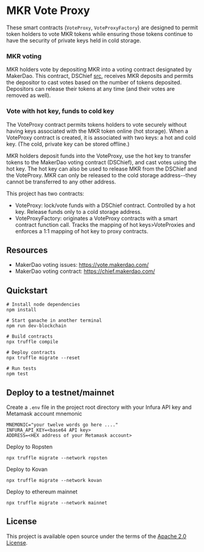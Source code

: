 # MKR Vote Proxy
These smart contracts (`VoteProxy`, `VoteProxyFactory`) are designed to permit token
holders to vote MKR tokens while ensuring those tokens continue to have the security
of private keys held in cold storage.

### MKR voting
MKR holders vote by depositing MKR into a voting contract designated by MakerDao.
This contract, DSChief [src](https://github.com/dapphub/ds-chief/blob/master/src/chief.sol),
receives MKR deposits and permits the depositor to cast votes based on the number
of tokens deposited. Depositors can release their tokens at any time (and their votes
are removed as well).

### Vote with hot key, funds to cold key
The VoteProxy contract permits tokens holders to vote securely without having keys
associated with the MKR token online (hot storage). When a VoteProxy contract
is created, it is associated with two keys: a hot and cold key. (The cold, private
key can be stored offline.)

MKR holders deposit funds into the VoteProxy, use the
hot key to transfer tokens to the MakerDao voting contract (DSChief), and cast
votes using the hot key. The hot key can also be used to release MKR from the DSChief
and the VoteProxy. MKR can only be released to the cold storage address--they cannot
be transferred to any other address.

This project has two contracts:
* VoteProxy: lock/vote funds with a DSChief contract. Controlled by a hot key. Release
  funds only to a cold storage address.
* VoteProxyFactory: originates a VoteProxy contracts with a smart contract function call.
  Tracks the mapping of hot keys>VoteProxies and enforces a 1:1 mapping of hot key to
  proxy contracts.

## Resources

* MakerDao voting issues: https://vote.makerdao.com/
* MakerDao voting contract: https://chief.makerdao.com/

## Quickstart
```
# Install node dependencies
npm install

# Start ganache in another terminal
npm run dev-blockchain

# Build contracts
npx truffle compile

# Deploy contracts
npx truffle migrate --reset

# Run tests
npm test
```

## Deploy to a testnet/mainnet
Create a `.env` file in the project root directory with your
Infura API key and Metamask account mnemonic
```
MNEMONIC="your twelve words go here ...."
INFURA_API_KEY=<base64 API key>
ADDRESS=<HEX address of your Metamask account>
```

Deploy to Ropsten
```
npx truffle migrate --network ropsten
```

Deploy to Kovan
```
npx truffle migrate --network kovan
```

Deploy to ethereum mainnet
```
npx truffle migrate --network mainnet
```

## License
This project is available open source under the terms of the [Apache 2.0 License](https://opensource.org/licenses/Apache-2.0).
